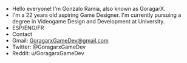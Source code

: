 - Hello everyone! I'm Gonzalo Ramia, also known as GoragarX.
- I'm a 22 years old aspiring Game Designer. I'm currently pursuing a degree in Videogame Design and Development at University. 
- ESP/ENG/FR
- Contact
- Gmail: GoragarxGameDev@gmail.com
- Twitter: @GoragarxGameDev
- Reddit: u/GoragarxGameDev
